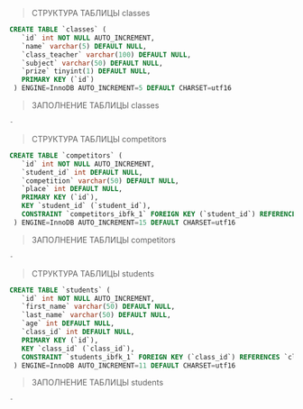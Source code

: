 >СТРУКТУРА ТАБЛИЦЫ classes
```sql
CREATE TABLE `classes` (
   `id` int NOT NULL AUTO_INCREMENT,
   `name` varchar(5) DEFAULT NULL,
   `class_teacher` varchar(100) DEFAULT NULL,
   `subject` varchar(50) DEFAULT NULL,
   `prize` tinyint(1) DEFAULT NULL,
   PRIMARY KEY (`id`)
 ) ENGINE=InnoDB AUTO_INCREMENT=5 DEFAULT CHARSET=utf16
```

>ЗАПОЛНЕНИЕ ТАБЛИЦЫ classes
```sql
-
```

>СТРУКТУРА ТАБЛИЦЫ competitors
```sql
CREATE TABLE `competitors` (
   `id` int NOT NULL AUTO_INCREMENT,
   `student_id` int DEFAULT NULL,
   `competition` varchar(50) DEFAULT NULL,
   `place` int DEFAULT NULL,
   PRIMARY KEY (`id`),
   KEY `student_id` (`student_id`),
   CONSTRAINT `competitors_ibfk_1` FOREIGN KEY (`student_id`) REFERENCES `students` (`id`)
 ) ENGINE=InnoDB AUTO_INCREMENT=15 DEFAULT CHARSET=utf16
```

>ЗАПОЛНЕНИЕ ТАБЛИЦЫ competitors
```sql
-
```

>СТРУКТУРА ТАБЛИЦЫ students
```sql
CREATE TABLE `students` (
   `id` int NOT NULL AUTO_INCREMENT,
   `first_name` varchar(50) DEFAULT NULL,
   `last_name` varchar(50) DEFAULT NULL,
   `age` int DEFAULT NULL,
   `class_id` int DEFAULT NULL,
   PRIMARY KEY (`id`),
   KEY `class_id` (`class_id`),
   CONSTRAINT `students_ibfk_1` FOREIGN KEY (`class_id`) REFERENCES `classes` (`id`)
 ) ENGINE=InnoDB AUTO_INCREMENT=11 DEFAULT CHARSET=utf16
```

>ЗАПОЛНЕНИЕ ТАБЛИЦЫ students
```sql
-
```